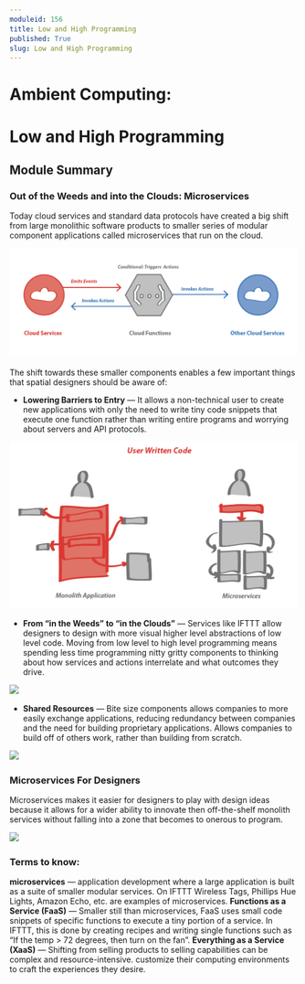 ```yaml
---
moduleid: 156
title: Low and High Programming
published: True
slug: Low and High Programming
---
```


Ambient Computing:
===========================================

# Low and High Programming
## Module Summary

### Out of the Weeds and into the Clouds: Microservices

Today cloud services and standard data protocols have created a big shift from large monolithic software products to smaller series of modular component applications called microservices that run on the cloud.

![](images/low-hi-1.png)

The shift towards these smaller components enables a few important things that spatial designers should be aware of:
- **Lowering Barriers to Entry** — It allows a non-technical user to create new applications with only the need to write tiny code snippets that execute one function rather than writing entire programs and worrying about servers and API protocols.

![](images/low-hi-2.png)

- **From “in the Weeds” to “in the Clouds”** — Services like IFTTT allow designers to design with more visual higher level abstractions of low level code. Moving from low level to high level programming means spending less time programming nitty gritty components to thinking about how services and actions interrelate and what outcomes they drive.

![](images/low-hi-3.png)

- **Shared Resources** — Bite size components allows companies to more easily exchange applications, reducing redundancy between companies and the need for building proprietary applications. Allows companies to build off of others work, rather than building from scratch.

![](images/low-hi-4.png)

### Microservices For Designers
Microservices makes it easier for designers to play with design ideas because it allows for a wider ability to innovate then off-the-shelf monolith services without falling into a zone that becomes to onerous to program.

![](images/low-hi-5.png)

### Terms to know:
**microservices** — application development where a large application is built as a suite of smaller modular services. On IFTTT Wireless Tags, Phillips Hue Lights, Amazon Echo, etc. are examples of microservices.
**Functions as a Service (FaaS)** — Smaller still than microservices, FaaS uses small code snippets of specific functions to execute a tiny portion of a service. In IFTTT, this is done by creating recipes and writing single functions such as “If the temp > 72 degrees, then turn on the fan”.
**Everything as a Service (XaaS)** — Shifting from selling products to selling capabilities can be complex and resource-intensive. customize their computing environments to craft the experiences they desire.
